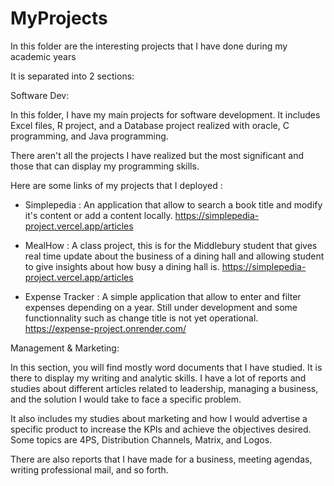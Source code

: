 # MyProjects
In this folder are the interesting projects that I have done during my academic years 

It is separated into 2 sections: 


Software Dev:

In this folder, I have my main projects for software development.
It includes Excel files, R project, and a Database project realized with oracle, C programming, and Java programming.

There aren't all the projects I have realized but the most significant and those that can display my programming skills. 

Here are some links of my projects that I deployed : 

- Simplepedia : An application that allow to search a book title and modify it's content or add a content locally. 
https://simplepedia-project.vercel.app/articles

- MealHow : A class project, this is for the Middlebury student that gives real time update about the business of a dining hall and allowing student to give insights about how busy a dining hall is. 
https://simplepedia-project.vercel.app/articles

- Expense Tracker : A simple application that allow to enter and filter expenses depending on a year. Still under development and some functionnality such as change title is not yet operational.
https://expense-project.onrender.com/

Management & Marketing: 

In this section, you will find mostly word documents that I have studied. It is there to display my writing and analytic skills. 
I have a lot of reports and studies about different articles related to leadership, managing a business, and the solution I would take to face a specific problem. 

It also includes my studies about marketing and how I would advertise a specific product to increase the KPIs and achieve the objectives desired. 
Some topics are 4PS, Distribution Channels, Matrix, and Logos. 

There are also reports that I have made for a business, meeting agendas, writing professional mail, and so forth. 
